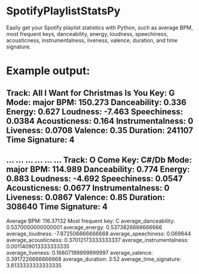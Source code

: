# SpotifyPlaylistStatsPy
Easily get your Spotify playlist statistics with Python, such as average BPM, most frequent keys, danceability, energy, loudness, speechiness, acousticness, instrumentalness, liveness, valence, duration, and time signature.

# Example output:
Track: All I Want for Christmas Is You
Key: G
Mode: major
BPM: 150.273
Danceability: 0.336
Energy: 0.627
Loudness: -7.463
Speechiness: 0.0384
Acousticness: 0.164
Instrumentalness: 0
Liveness: 0.0708
Valence: 0.35
Duration: 241107
Time Signature: 4
--------------------------------------
...
...
...
...
...
...
Track: O Come
Key: C#/Db
Mode: major
BPM: 114.989
Danceability: 0.774
Energy: 0.883
Loudness: -4.692
Speechiness: 0.0547
Acousticness: 0.0677
Instrumentalness: 0
Liveness: 0.0867
Valence: 0.85
Duration: 308640
Time Signature: 4
--------------------------------------
Average BPM: 116.37132
Most frequent key: C
average_danceability: 0.5370000000000001
average_energy: 0.5373826666666666
average_loudness: -7.872506666666668
average_speechiness: 0.069644
average_acousticness: 0.37012173333333337
average_instrumentalness: 0.0011409013333333335   
average_liveness: 0.16607199999999997
average_valence: 0.3917226666666668
average_duration: 3:52
average_time_signature: 3.8133333333333335  

